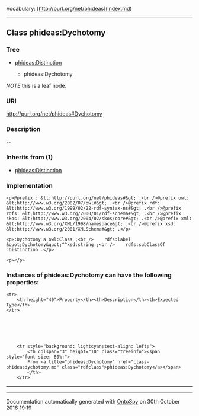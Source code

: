 Vocabulary: [http://purl.org/net/phideas](index.md) 



---	
	




    


## Class phideas:Dychotomy


### Tree


* [phideas:Distinction](class-phideasdistinction.md)

    * phideas:Dychotomy





*NOTE* this is a leaf node.


### URI
http://purl.org/net/phideas#Dychotomy

### Description
--



### Inherits from (1)

- [phideas:Distinction](class-phideasdistinction.md)





### Implementation
```
<p>@prefix : &lt;http://purl.org/net/phideas#&gt; .<br />@prefix owl: &lt;http://www.w3.org/2002/07/owl#&gt; .<br />@prefix rdf: &lt;http://www.w3.org/1999/02/22-rdf-syntax-ns#&gt; .<br />@prefix rdfs: &lt;http://www.w3.org/2000/01/rdf-schema#&gt; .<br />@prefix skos: &lt;http://www.w3.org/2004/02/skos/core#&gt; .<br />@prefix xml: &lt;http://www.w3.org/XML/1998/namespace&gt; .<br />@prefix xsd: &lt;http://www.w3.org/2001/XMLSchema#&gt; .</p>

<p>:Dychotomy a owl:Class ;<br />    rdfs:label &quot;Dychotomy&quot;^^xsd:string ;<br />    rdfs:subClassOf :Distinction .</p>

<p></p>
```




### Instances of phideas:Dychotomy can have the following properties:

<table border="1" cellspacing="3" cellpadding="5" class="classproperties table-hover ">

    <tr>
        <th height="40">Property</th><th>Description</th><th>Expected Type</th>
    </tr>

          

        
            
        
        <tr style="background: lightcyan;text-align: left;">
            <th colspan="3" height="10" class="treeinfo"><span style="font-size: 80%;">
            From <a title="phideas:Dychotomy" href="class-phideasdychotomy.md" class="rdfclass">phideas:Dychotomy</a></span>
            </th>
        </tr>       

            

        

    

</table>













---

Documentation automatically generated with [OntoSpy](http://ontospy.readthedocs.org/ "Open") on 30th October 2016 19:19